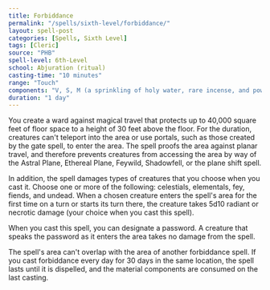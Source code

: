 ```yaml
---
title: Forbiddance
permalink: "/spells/sixth-level/forbiddance/"
layout: spell-post
categories: [Spells, Sixth Level]
tags: [Cleric]
source: "PHB"
spell-level: 6th-Level
school: Abjuration (ritual)
casting-time: "10 minutes"
range: "Touch"
components: "V, S, M (a sprinkling of holy water, rare incense, and powdered ruby worth at least 1,000 gp)"
duration: "1 day"
---
```


You create a ward against magical travel that protects up to 40,000 square feet of floor space to a height of 30 feet above the floor. For the duration, creatures can't teleport into the area or use portals, such as those created by the gate spell, to enter the area. The spell proofs the area against planar travel, and therefore prevents creatures from accessing the area by way of the Astral Plane, Ethereal Plane, Feywild, Shadowfell, or the plane shift spell.

In addition, the spell damages types of creatures that you choose when you cast it. Choose one or more of the following: celestials, elementals, fey, fiends, and undead. When a chosen creature enters the spell's area for the first time on a turn or starts its turn there, the creature takes 5d10 radiant or necrotic damage (your choice when you cast this spell).

When you cast this spell, you can designate a password. A creature that speaks the password as it enters the area takes no damage from the spell.

The spell's area can't overlap with the area of another forbiddance spell. If you cast forbiddance every day for 30 days in the same location, the spell lasts until it is dispelled, and the material components are consumed on the last casting.